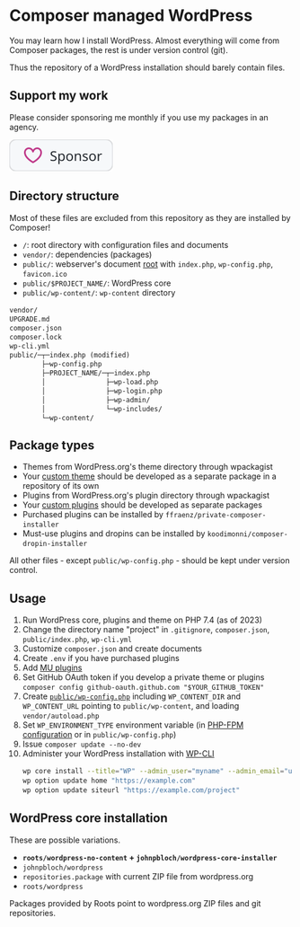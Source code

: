 # Composer managed WordPress

You may learn how I install WordPress.
Almost everything will come from Composer packages, the rest is under version control (git).

Thus the repository of a WordPress installation should barely contain files.

## Support my work

Please consider sponsoring me monthly if you use my packages in an agency.

[![Sponsor](https://github.com/szepeviktor/.github/raw/master/.github/assets/github-like-sponsor-button.svg)](https://github.com/sponsors/szepeviktor)

## Directory structure

Most of these files are excluded from this repository as they are installed by Composer!

- `/`: root directory with configuration files and documents
- `vendor/`: dependencies (packages)
- `public/`: webserver's document [root](https://github.com/szepeviktor/RootFiles) with `index.php`, `wp-config.php`, `favicon.ico`
- `public/$PROJECT_NAME/`: WordPress core
- `public/wp-content/`: `wp-content` directory

```
vendor/
UPGRADE.md
composer.json
composer.lock
wp-cli.yml
public/─┬─index.php (modified)
        ├─wp-config.php
        ├─PROJECT_NAME/─┬─index.php
        │               ├─wp-load.php
        │               ├─wp-login.php
        │               ├─wp-admin/
        │               └─wp-includes/
        └─wp-content/
```

## Package types

- Themes from WordPress.org's theme directory through wpackagist
- Your [custom theme](https://github.com/timber/starter-theme/tree/2.x) should be developed as a separate package in a repository of its own
- Plugins from WordPress.org's plugin directory through wpackagist
- Your [custom plugins](https://github.com/szepeviktor/starter-plugin) should be developed as separate packages
- Purchased plugins can be installed by `ffraenz/private-composer-installer`
- Must-use plugins and dropins can be installed by `koodimonni/composer-dropin-installer`

All other files - except `public/wp-config.php` - should be kept under version control.

## Usage

1. Run WordPress core, plugins and theme on PHP 7.4 (as of 2023)
1. Change the directory name "project" in `.gitignore`, `composer.json`, `public/index.php`, `wp-cli.yml`
1. Customize `composer.json` and create documents
1. Create `.env` if you have purchased plugins
1. Add [MU plugins](https://github.com/szepeviktor/wordpress-website-lifecycle/tree/master/mu-plugins)
1. Set GitHub OAuth token if you develop a private theme or plugins
   `composer config github-oauth.github.com "$YOUR_GITHUB_TOKEN"`
1. Create [`public/wp-config.php`](https://github.com/szepeviktor/wordpress-website-lifecycle/blob/master/wp-config/wp-config.php)
   including  `WP_CONTENT_DIR` and `WP_CONTENT_URL` pointing to `public/wp-content`, and loading `vendor/autoload.php`
1. Set `WP_ENVIRONMENT_TYPE` environment variable
   (in [PHP-FPM configuration](https://github.com/szepeviktor/debian-server-tools/blob/master/webserver/phpfpm-pools/Skeleton-pool.conf) or in `public/wp-config.php`)
1. Issue `composer update --no-dev`
1. Administer your WordPress installation with [WP-CLI](https://make.wordpress.org/cli/handbook/guides/installing/)
   ```bash
   wp core install --title="WP" --admin_user="myname" --admin_email="user@example.com" --admin_password="12345"
   wp option update home "https://example.com"
   wp option update siteurl "https://example.com/project"
   ```

## WordPress core installation

These are possible variations.

- **`roots/wordpress-no-content` + `johnpbloch/wordpress-core-installer`**
- `johnpbloch/wordpress`
- `repositories.package` with current ZIP file from wordpress.org
- `roots/wordpress`

Packages provided by Roots point to wordpress.org ZIP files and git repositories.
